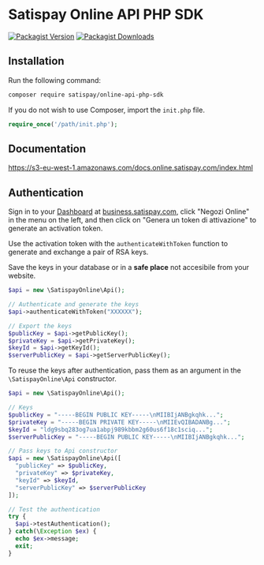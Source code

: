 # Satispay Online API PHP SDK
[![Packagist Version](https://img.shields.io/packagist/v/satispay/online-api-php-sdk.svg?style=flat-square)](https://packagist.org/packages/satispay/online-api-php-sdk)
[![Packagist Downloads](https://img.shields.io/packagist/dt/satispay/online-api-php-sdk.svg?style=flat-square)](https://packagist.org/packages/satispay/online-api-php-sdk)

## Installation
Run the following command:

```bash
composer require satispay/online-api-php-sdk
```

If you do not wish to use Composer, import the `init.php` file.

```php
require_once('/path/init.php');
```

## Documentation
https://s3-eu-west-1.amazonaws.com/docs.online.satispay.com/index.html

## Authentication
Sign in to your [Dashboard](https://business.satispay.com) at [business.satispay.com](https://business.satispay.com), click "Negozi Online" in the menu on the left, and then click on "Genera un token di attivazione" to generate an activation token.

Use the activation token with the `authenticateWithToken` function to generate and exchange a pair of RSA keys.

Save the keys in your database or in a **safe place** not accesibile from your website.

```php
$api = new \SatispayOnline\Api();

// Authenticate and generate the keys
$api->authenticateWithToken("XXXXXX");

// Export the keys
$publicKey = $api->getPublicKey();
$privateKey = $api->getPrivateKey();
$keyId = $api->getKeyId();
$serverPublicKey = $api->getServerPublicKey();
```

To reuse the keys after authentication, pass them as an argument in the `\SatispayOnline\Api` constructor.

```php
$api = new \SatispayOnline\Api();

// Keys
$publicKey = "-----BEGIN PUBLIC KEY-----\nMIIBIjANBgkqhk...";
$privateKey = "-----BEGIN PRIVATE KEY-----\nMIIEvQIBADANBg...";
$keyId = "ldg9sbq283og7ua1abpj989kbbm2g60us6f18c1sciq...";
$serverPublicKey = "-----BEGIN PUBLIC KEY-----\nMIIBIjANBgkqhk...";

// Pass keys to Api constructor
$api = new \SatispayOnline\Api([
  "publicKey" => $publicKey,
  "privateKey" => $privateKey,
  "keyId" => $keyId,
  "serverPublicKey" => $serverPublicKey
]);

// Test the authentication
try {
  $api->testAuthentication();
} catch(\Exception $ex) {
  echo $ex->message;
  exit;
}
```
